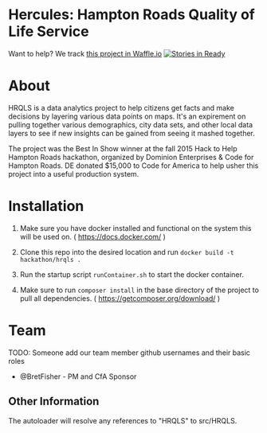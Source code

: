 Hercules: Hampton Roads Quality of Life Service
===============================================
Want to help? We track [this project in Waffle.io](https://waffle.io/Code4HR/HRQLS) [![Stories in Ready](https://badge.waffle.io/Code4HR/HRQLS.png?label=ready&title=Ready)](https://waffle.io/Code4HR/HRQLS)

# About
HRQLS is a data analytics project to help citizens get facts and make decisions by layering various data points on maps. It's an expirement on pulling together various demographics, city data sets, and other local data layers to see if new insights can be gained from seeing it mashed together.

The project was the Best In Show winner at the fall 2015 Hack to Help Hampton Roads hackathon, organized by Dominion Enterprises & Code for Hampton Roads. DE donated $15,000 to Code for America to help usher this project into a useful production system.

# Installation

1) Make sure you have docker installed and functional on the system this will be used on.  ( https://docs.docker.com/ )

2) Clone this repo into the desired location and run `docker build -t hackathon/hrqls .`

3) Run the startup script `runContainer.sh` to start the docker container.

4) Make sure to run `composer install` in the base directory of the project to pull all dependencies. ( https://getcomposer.org/download/ )

# Team
TODO: Someone add our team member github usernames and their basic roles
- @BretFisher - PM and CfA Sponsor

## Other Information

The autoloader will resolve any references to "HRQLS" to src/HRQLS.
